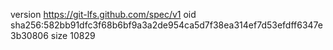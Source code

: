 version https://git-lfs.github.com/spec/v1
oid sha256:582bb91dfc3f68b6bf9a3a2de954ca5d7f38ea314ef7d53efdff6347e3b30806
size 10829
